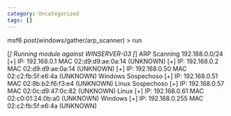 ```yaml
---
category: Uncategorized
tags: []
---
```


msf6 post(windows/gather/arp_scanner) > run

[*] Running module against WINSERVER-03
[*] ARP Scanning 192.168.0.0/24
[+]     IP: 192.168.0.1 MAC 02:d9:d9:ae:0a:14 (UNKNOWN)
[+]     IP: 192.168.0.2 MAC 02:d9:d9:ae:0a:14 (UNKNOWN)
[+]     IP: 192.168.0.50 MAC 02:c2:fb:5f:e6:4a (UNKNOWN)           Windows    Sospechoso
[+]     IP: 192.168.0.51 MAC 02:8b:b2:f6:f3:e4 (UNKNOWN)           Linux          Sospechoso
[+]     IP: 192.168.0.57 MAC 02:0c:d9:47:0c:82 (UNKNOWN)          Linux
[+]     IP: 192.168.0.61 MAC 02:c0:01:24:0b:a0 (UNKNOWN)          Windows
[+]     IP: 192.168.0.255 MAC 02:c2:fb:5f:e6:4a (UNKNOWN)



